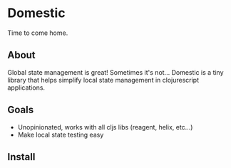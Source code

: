 # Domestic

Time to come home.

## About

Global state management is great! Sometimes it's not... Domestic is a tiny library that helps simplify local state management in clojurescript applications.

## Goals

- Unopinionated, works with all cljs libs (reagent, helix, etc...)
- Make local state testing easy

## Install
